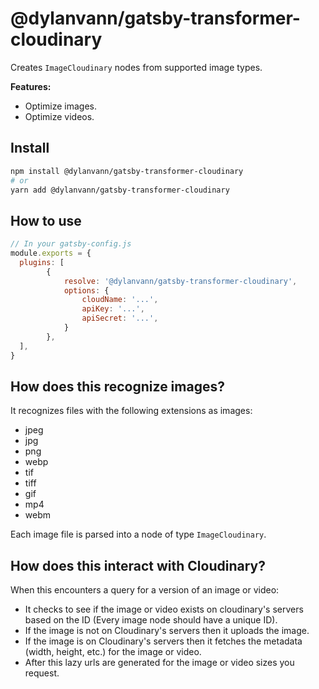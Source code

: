 # @dylanvann/gatsby-transformer-cloudinary

Creates `ImageCloudinary` nodes from supported image types.

**Features:**

- Optimize images.
- Optimize videos.

## Install

```bash
npm install @dylanvann/gatsby-transformer-cloudinary
# or
yarn add @dylanvann/gatsby-transformer-cloudinary
```

## How to use

```js
// In your gatsby-config.js
module.exports = {
  plugins: [
        {
            resolve: '@dylanvann/gatsby-transformer-cloudinary',
            options: {
                cloudName: '...',
                apiKey: '...',
                apiSecret: '...',
            }
        },
  ],
}
```

## How does this recognize images?

It recognizes files with the following extensions as images:

- jpeg
- jpg
- png
- webp
- tif
- tiff
- gif
- mp4
- webm

Each image file is parsed into a node of type `ImageCloudinary`.

## How does this interact with Cloudinary?

When this encounters a query for a version of an image or video:

- It checks to see if the image or video exists on cloudinary's servers based on the ID (Every image node should have a unique ID).
- If the image is not on Cloudinary's servers then it uploads the image.
- If the image is on Cloudinary's servers then it fetches the metadata (width, height, etc.) for the image or video.
- After this lazy urls are generated for the image or video sizes you request.
